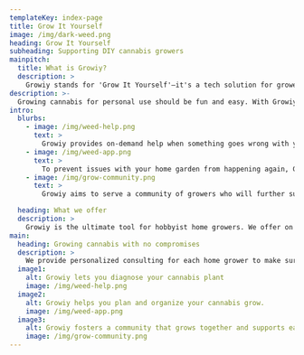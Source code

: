```yaml
---
templateKey: index-page
title: Grow It Yourself
image: /img/dark-weed.png
heading: Grow It Yourself
subheading: Supporting DIY cannabis growers
mainpitch:
  title: What is Growiy?
  description: >
    Growiy stands for 'Grow It Yourself'—it's a tech solution for growers of recreational cannabis.
description: >-
  Growing cannabis for personal use should be fun and easy. With Growiy, you can apply a can-do DIY attitude to grow cannabis consistently and cost-effectively. Grow It Yourself!
intro:
  blurbs:
    - image: /img/weed-help.png
      text: >
        Growiy provides on-demand help when something goes wrong with your cannabis grow.
    - image: /img/weed-app.png
      text: >
        To prevent issues with your home garden from happening again, Growiy will have a platform for keeping track of every step and action in the growing timeline—from a single plant to multiple rooms.
    - image: /img/grow-community.png
      text: >
        Growiy aims to serve a community of growers who will further support each other with shared grow experiences.

  heading: What we offer
  description: >
    Growiy is the ultimate tool for hobbyist home growers. We offer on demand consulting, DIY tips for growing, and an app for
main:
  heading: Growing cannabis with no compromises
  description: >
    We provide personalized consulting for each home grower to make sure the conditions are optimal for the plants and farmers.
  image1:
    alt: Growiy lets you diagnose your cannabis plant
    image: /img/weed-help.png
  image2:
    alt: Growiy helps you plan and organize your cannabis grow.
    image: /img/weed-app.png
  image3:
    alt: Growiy fosters a community that grows together and supports each other.
    image: /img/grow-community.png
---
```

